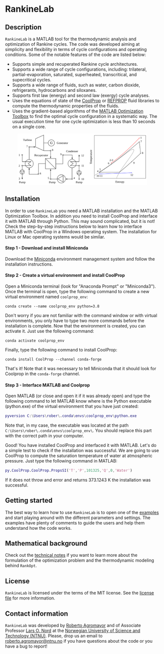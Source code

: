 # RankineLab

## Description

`RankineLab` is a MATLAB tool for the thermodynamic analysis and optimization of Rankine cycles. The code was developed aiming at simplicity and flexibility in terms of cycle configurations and operating conditions. Some of the notable features of the code are listed below:

- Supports simple and recuperated Rankine cycle architectures.
- Supports a wide range of cycle configurations, including: trilateral, partial-evaporation, saturated, superheated, transcritical, and supecritical cycles.
- Supports a wide range of fluids, such as water, carbon dioxide, refrigerants, hydrocarbons and siloxanes.
- Supports first law (energy) and second law (exergy) cycle analyses.
- Uses the equations of state of the [CoolProp](http://www.coolprop.org/) or [REFPROP](https://pages.nist.gov/REFPROP-docs/) fluid libraries to compute the thermodynamic properties of the fluids.
- Uses the gradient-based algorithms of the [MATLAB Optimization Toolbox](https://se.mathworks.com/products/optimization.html) to find the optimal cycle configuration in a systematic way. The usual execution time for one cycle optimization is less than 10 seconds on a single core.

<figure>
	<img src="./docs/rankine_cycle_diagrams.svg" width="750"/> 
</figure>

## Installation

In order to use `RankineLab` you need a MATLAB installation and the MATLAB Optimization Toolbox. In addition you need to install CoolProp and interface it with MATLAB through Python. This may sound complicated, but it is not! Check the step-by-step instructions below to learn how to interface MATLAB with CoolProp in a Windows operating system. The installation for Linux or Mac operating systems would be similar.

#### Step 1 - Download and install Miniconda

Download the [Miniconda](https://docs.conda.io/en/latest/miniconda.html) environment management system and follow the installation instructions.

#### Step 2 - Create a virtual environment and install CoolProp

Open a Miniconda terminal (look for "Anaconda Prompt" or "Miniconda3"). Once the terminal is open, type the following command to create a new virtual environment named `coolprop_env`:

```shell
conda create --name coolprop_env python=3.8
```

Don't worry if you are not familiar with the command window or with virtual environments, you only have to type two more commands before the installation is complete. Now that the environment is created, you can activate it. Just use the following command:

```shell
conda activate coolprop_env
```

Finally, type the following command to install CoolProp:

```shell
conda install CoolProp --channel conda-forge
```

That's it! Note that it was necessary to tell Miniconda that it should look for Coolprop in the `conda-forge` channel.

#### Step 3 - Interface MATLAB and Coolprop

Open MATLAB (or close and open it if it was already open) and type the following command to let MATLAB know where is the Python executable (python.exe) of the virtual environment that you have just created:

```matlab
pyversion C:\Users\rober\.conda\envs\coolprop_env\python.exe
```

Note that, in my case, the executable was located at the path `C:\Users\rober\.conda\envs\coolprop_env\`. You should replace this part with the correct path in your computer.

Good! You have installed CoolProp and interfaced it with MATLAB. Let's do a simple test to check if the installation was successful. We are going to use CoolProp to compute the saturation temperature of water at atmospheric pressure. Just type the following command in MATLAB: 

```matlab
py.CoolProp.CoolProp.PropsSI('T','P',101325,'Q',0,'Water')
```


If it does not throw and error and returns 373.1243 K the installation was successful.

## Getting started

The best way to learn how to use `RankineLab` is to open one of the [examples](.examples) and start playing around with the different parameters and settings. The examples have plenty of comments to guide the users and help them understand how the code works.

## Mathematical background

Check out the [technical notes](technical_notes.pdf) if you want to learn more about the formulation of the optimization problem and the thermodynamic modeling behind `RankOpt`.

## License

`RankineLab` is licensed under the terms of the MIT license. See the [license file](LICENSE.md) for more information.

## Contact information

`RankineLab` was developed by [Roberto Agromayor](https://www.ntnu.edu/employees/roberto.agromayor) and of Associate Professor [Lars O. Nord](https://www.ntnu.edu/employees/lars.nord) at the [Norwegian University of Science and Technology (NTNU)](https://www.ntnu.no/). Please, drop us an email to [roberto.agromayor@ntnu.no](mailto:roberto.agromayor@ntnu.no) if you have questions about the code or you have a bug to report!
